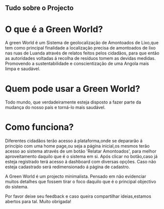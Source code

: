 ## Tudo sobre o Projecto 

# O que é a Green World?

 A green World é um Sistema de geolocalização de Amontoados de Lixo,que tem como principal finalidade a localização precisa de amontoados de lixo nas ruas de Luanda através de relatos feitos pelos cidadãos, para que então as autoridades voltadas á recolha de resíduos tomem as devidas medidas. Promovendo a sustentabilidade e conscientização de uma Angola mais limpa e saudável.

 # Quem pode usar a Green World?

 Todo mundo, que verdadeiramente esteja disposto a fazer parte da mudança do nosso país e torná-lo mais saudável.

 # Como funciona? 
  
  Diferentes cidadãos terão acesso á plataforma,onde se depararão á princípio com uma home page,ou seja a página inicial,os mesmos terão acesso ao sistema através de um botão 'Relatar Amontoados', para melhor aproveitamento daquilo que é o sistema em si. Após clicar no botão,caso já esteja registrado terá acesso á dashboard com diversas opções. Caso não esteja cadastrado será redimensionado á página de cadastro.

A Green World é um projecto minimalista. Pensado em não evidenciar muitos detalhes que fossem tirar o foco daquilo que é o principal objectivo do sistema.

Por favor deixe seu feedback e caso queira compartilhar ideias,estamos abertos para tal. Muito obrigada!
